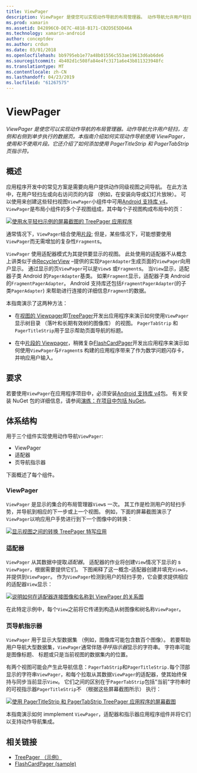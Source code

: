 ```yaml
---
title: ViewPager
description: ViewPager 是使您可以实现动作导航的布局管理器。 动作导航允许用户轻扫，左侧和右侧到单步执行的数据页。 本指南介绍如何实现动作导航使用 ViewPager，使用和不使用片段。 它还介绍了如何添加使用 PagerTitleStrip 和 PagerTabStrip 页指示符。
ms.prod: xamarin
ms.assetid: D42896C0-DE7C-4818-B171-CB2D5E5DD46A
ms.technology: xamarin-android
author: conceptdev
ms.author: crdun
ms.date: 03/01/2018
ms.openlocfilehash: bb9795eb1e77a48b01556c553ae19613d6ab6de6
ms.sourcegitcommit: 4b402d1c508fa84e4fc3171a6e43b811323948fc
ms.translationtype: MT
ms.contentlocale: zh-CN
ms.lasthandoff: 04/23/2019
ms.locfileid: "61267575"
---
```

# <a name="viewpager"></a>ViewPager

_ViewPager 是使您可以实现动作导航的布局管理器。动作导航允许用户轻扫，左侧和右侧到单步执行的数据页。本指南介绍如何实现动作导航使用 ViewPager，使用和不使用片段。它还介绍了如何添加使用 PagerTitleStrip 和 PagerTabStrip 页指示符。_

 
## <a name="overview"></a>概述

应用程序开发中的常见方案是需要向用户提供动作同级视图之间导航。 在此方法中，在用户轻扫左或向右访问页的内容 （例如，在安装向导或幻灯片放映）。 可以使用来创建这些轻扫视图`ViewPager`小组件中可用[Android 支持库 v4](https://www.nuget.org/packages/Xamarin.Android.Support.v4/)。 `ViewPager`是布局小组件的多个子视图组成，其中每个子视图构成布局中的页： 

[![使用水平轻扫示例的屏幕截图的 TreePager 应用程序](images/01-intro-sml.png)](images/01-intro.png#lightbox)

通常情况下，`ViewPager`结合使用[片段](https://developer.xamarin.com/guides/android/platform_features/fragments/); 但是，某些情况下，可能想要使用`ViewPager`而无需增加的复杂性`Fragment`s。

`ViewPager` 使用适配器模式为其提供要显示的视图。 此处使用的适配器不从概念上讲类似于由[RecyclerView](~/android/user-interface/layouts/recycler-view/index.md) &ndash;提供的实现`PagerAdapter`生成页面的`ViewPager`向用户显示。 通过显示的页`ViewPager`可以是`View`s 或`Fragment`s。 当`View`显示，适配器子类 Android 的`PagerAdapter`基类。 如果`Fragment`显示，适配器子类 Android 的`FragmentPagerAdapter`。 Android 支持库还包括`FragmentPagerAdapter`(的子类`PagerAdapter`) 来帮助进行连接的详细信息`Fragment`的数据。 

本指南演示了这两种方法： 

-   在[视图的 Viewpager](~/android/user-interface/controls/view-pager/viewpager-and-views.md)即[TreePager](https://developer.xamarin.com/samples/monodroid/UserInterface/TreePager/)开发出应用程序来演示如何使用`ViewPager`显示树目录 （落叶和长期有效树的图像库） 的视图。 
    `PagerTabStrip`  和`PagerTitleStrip`用于显示帮助页面导航的标题。

-   在中[片段的 Viewpager](~/android/user-interface/controls/view-pager/viewpager-and-fragments.md)，稍微复杂[FlashCardPager](https://developer.xamarin.com/samples/monodroid/UserInterface/TreePager/)开发出应用程序来演示如何使用`ViewPager`与`Fragment`s 构建的应用程序带来了作为数学问题闪存卡，并响应用户输入。 


## <a name="requirements"></a>要求

若要使用`ViewPager`在应用程序项目中，必须安装[Android 支持库 v4](https://www.nuget.org/packages/Xamarin.Android.Support.v4/)包。 有关安装 NuGet 包的详细信息，请参阅[演练：在项目中包括 NuGet](https://docs.microsoft.com/visualstudio/mac/nuget-walkthrough)。 

 
## <a name="architecture"></a>体系结构

用于三个组件实现使用动作导航`ViewPager`:

-   ViewPager
-   适配器
-   页导航指示器

下面概述了每个组件。



### <a name="viewpager"></a>ViewPager

`ViewPager` 是显示的集合的布局管理器`View`s 一次。 其工作是检测用户的轻扫手势，并导航到相应的下一步或上一个视图。 例如，下面的屏幕截图演示了`ViewPager`以响应用户手势进行到下一个图像中的转换： 

[![显示视图之间的转换 TreePager 特写应用](images/02-transition-sml.png)](images/02-transition.png#lightbox)


### <a name="adapter"></a>适配器

`ViewPager` 从其数据中提取*适配器*。 适配器的作业将创建`View`情况下显示的 s `ViewPager`，根据需要提供它们。 下图阐释了这一概念&ndash;适配器创建并填充`View`s，并提供到`ViewPager`。 作为`ViewPager`检测到用户的轻扫手势，它会要求提供相应的适配器`View`显示： 

[![说明如何在适配器连接图像和名称到 ViewPager 的关系图](images/03-adapter-sml.png)](images/03-adapter.png#lightbox)

在此特定示例中，每个`View`之前将它传递到构造从树图像和树名称`ViewPager`。 



### <a name="pager-indicator"></a>页导航指示器

`ViewPager` 用于显示大型数据集 （例如，图像库可能包含数百个图像）。 若要帮助用户导航大型数据集，`ViewPager`通常伴随*寻呼指示器*显示的字符串。 字符串可能是图像标题、 标题或只是当前视图的数据集内的位置。 

有两个视图可能会产生此导航信息：`PagerTabStrip`和`PagerTitleStrip.`每个顶部显示的字符串`ViewPager`，和每个拉取从其数据`ViewPager`的适配器，使其始终保持与同步当前显示`View`。 它们之间的区别在于`PagerTabStrip`包括"当前"字符串时的可视指示器`PagerTitleStrip`不 （根据这些屏幕截图所示） 执行： 

[![使用 PagerTitleStrip 和 PagerTabStrip TreePager 应用程序的屏幕截图](images/04-comparison-sml.png)](images/04-comparison.png#lightbox)

本指南演示如何 immplement `ViewPager`，适配器和指示器应用程序组件并将它们以支持动作导航集成。 



## <a name="related-links"></a>相关链接

- [TreePager （示例）](https://developer.xamarin.com/samples/monodroid/UserInterface/TreePager)
- [FlashCardPager (sample)](https://developer.xamarin.com/samples/monodroid/UserInterface/FlashCardPager)
